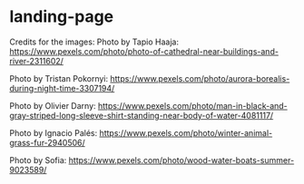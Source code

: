 # landing-page

Credits for the images:
Photo by Tapio Haaja: https://www.pexels.com/photo/photo-of-cathedral-near-buildings-and-river-2311602/

Photo by Tristan Pokornyi: https://www.pexels.com/photo/aurora-borealis-during-night-time-3307194/

Photo by Olivier Darny: https://www.pexels.com/photo/man-in-black-and-gray-striped-long-sleeve-shirt-standing-near-body-of-water-4081117/

Photo by Ignacio Palés: https://www.pexels.com/photo/winter-animal-grass-fur-2940506/

Photo by Sofia: https://www.pexels.com/photo/wood-water-boats-summer-9023589/

